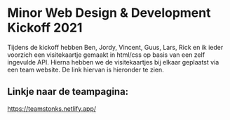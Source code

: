 # Minor Web Design & Development Kickoff 2021

Tijdens de kickoff hebben Ben, Jordy, Vincent, Guus, Lars, Rick en ik ieder voorzich een visitekaartje gemaakt in html/css op basis van een zelf ingevulde API. 
Hierna hebben we de visitekaartjes bij elkaar geplaatst via een team website. De link hiervan is hieronder te zien.
<!-- Add a link to your live demo in Github Pages 🌐-->
## Linkje naar de teampagina:
https://teamstonks.netlify.app/


<!-- ☝️ replace this description with a description of your own work -->

<!-- Add a nice poster image here at the end of the week, showing off your shiny frontend 📸 -->

<!-- What external data source is featured in your project and what are its properties 🌠 -->

<!-- Maybe a checklist of done stuff and stuff still on your wishlist? ✅ -->

<!-- How about a license here? 📜 (or is it a licence?) 🤷 -->